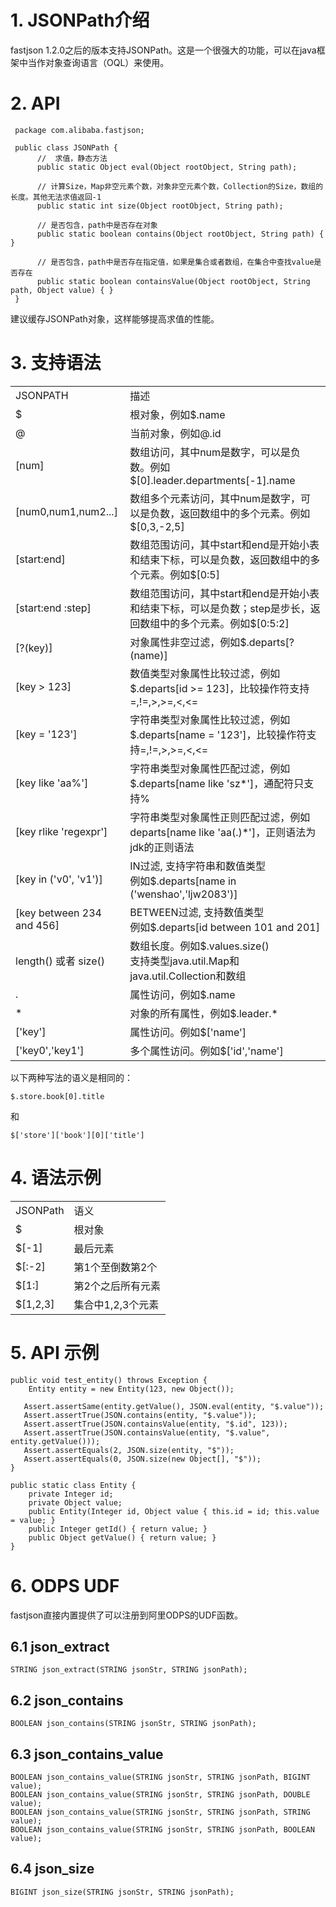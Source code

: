 # 1. JSONPath介绍
fastjson 1.2.0之后的版本支持JSONPath。这是一个很强大的功能，可以在java框架中当作对象查询语言（OQL）来使用。

# 2. API
     package com.alibaba.fastjson;
     
     public class JSONPath {          
          //  求值，静态方法
          public static Object eval(Object rootObject, String path);
          
          // 计算Size，Map非空元素个数，对象非空元素个数，Collection的Size，数组的长度。其他无法求值返回-1
          public static int size(Object rootObject, String path);
          
          // 是否包含，path中是否存在对象
          public static boolean contains(Object rootObject, String path) { }
          
          // 是否包含，path中是否存在指定值，如果是集合或者数组，在集合中查找value是否存在
          public static boolean containsValue(Object rootObject, String path, Object value) { }
     }

建议缓存JSONPath对象，这样能够提高求值的性能。

# 3. 支持语法
<table>
<tr><td>JSONPATH</td><td>描述</td></tr>
<tr><td>$</td><td>根对象，例如$.name</td></tr>
<tr><td>@</td><td>当前对象，例如@.id</td></tr>
<tr><td>[num]</td><td>数组访问，其中num是数字，可以是负数。例如$[0].leader.departments[-1].name</td></tr>
<tr><td>[num0,num1,num2...]</td><td>数组多个元素访问，其中num是数字，可以是负数，返回数组中的多个元素。例如$[0,3,-2,5]</td></tr>
<tr><td>[start:end]</td><td>数组范围访问，其中start和end是开始小表和结束下标，可以是负数，返回数组中的多个元素。例如$[0:5]</td></tr>
<tr><td>[start:end :step]</td><td>数组范围访问，其中start和end是开始小表和结束下标，可以是负数；step是步长，返回数组中的多个元素。例如$[0:5:2]</td></tr>
<tr><td>[?(key)]</td><td>对象属性非空过滤，例如$.departs[?(name)]</td></tr>
<tr><td>[key > 123]</td><td>数值类型对象属性比较过滤，例如$.departs[id >= 123]，比较操作符支持=,!=,>,>=,&lt;,&lt;= </td></tr>
<tr><td>[key = '123']</td><td>字符串类型对象属性比较过滤，例如$.departs[name = '123']，比较操作符支持=,!=,>,>=,&lt;,&lt;= </td></tr>
<tr><td>[key like 'aa%']</td><td>字符串类型对象属性匹配过滤，例如$.departs[name like 'sz*']，通配符只支持% </td></tr>
<tr><td>[key rlike 'regexpr']</td><td>字符串类型对象属性正则匹配过滤，例如departs[name like 'aa(.)*']，正则语法为jdk的正则语法 </td></tr>
<tr><td>[key in ('v0', 'v1')]</td><td>IN过滤, 支持字符串和数值类型 <br>例如$.departs[name in ('wenshao','ljw2083')]</td></tr>
<tr><td>[key between 234 and 456]</td><td>BETWEEN过滤, 支持数值类型 <br>例如$.departs[id between 101 and 201]</td></tr>
<tr><td>length() 或者 size()</td><td>数组长度。例如$.values.size() <br/>支持类型java.util.Map和java.util.Collection和数组</td></tr>
<tr><td>.</td><td>属性访问，例如$.name</td></tr>
<tr><td>*</td><td>对象的所有属性，例如$.leader.*</td></tr>
<tr><td>['key']</td><td>属性访问。例如$['name']</td></tr>
<tr><td>['key0','key1']</td><td>多个属性访问。例如$['id','name']</td></tr>
</table>

以下两种写法的语义是相同的：

    $.store.book[0].title
和

    $['store']['book'][0]['title']


# 4. 语法示例
<table>
<tr><td>JSONPath</td><td>语义</td></tr>
<tr><td>$</td><td>根对象</td></tr>
<tr><td>$[-1]</td><td>最后元素</td></tr>
<tr><td>$[:-2]</td><td>第1个至倒数第2个</td></tr>
<tr><td>$[1:]</td><td>第2个之后所有元素</td></tr>
<tr><td>$[1,2,3]</td><td>集合中1,2,3个元素</td></tr>
</td>
</table>

# 5. API 示例

    public void test_entity() throws Exception {
        Entity entity = new Entity(123, new Object());
        
       Assert.assertSame(entity.getValue(), JSON.eval(entity, "$.value")); 
       Assert.assertTrue(JSON.contains(entity, "$.value"));
       Assert.assertTrue(JSON.containsValue(entity, "$.id", 123));
       Assert.assertTrue(JSON.containsValue(entity, "$.value", entity.getValue())); 
       Assert.assertEquals(2, JSON.size(entity, "$"));
       Assert.assertEquals(0, JSON.size(new Object[], "$")); 
    }
    
    public static class Entity {
        private Integer id;
        private Object value;
        public Entity(Integer id, Object value { this.id = id; this.value = value; }
        public Integer getId() { return value; }
        public Object getValue() { return value; }
    }

# 6. ODPS UDF
fastjson直接内置提供了可以注册到阿里ODPS的UDF函数。
## 6.1 json_extract
    
    STRING json_extract(STRING jsonStr, STRING jsonPath);

## 6.2 json_contains
    
    BOOLEAN json_contains(STRING jsonStr, STRING jsonPath);

## 6.3 json_contains_value
    
    BOOLEAN json_contains_value(STRING jsonStr, STRING jsonPath, BIGINT value);
    BOOLEAN json_contains_value(STRING jsonStr, STRING jsonPath, DOUBLE value);
    BOOLEAN json_contains_value(STRING jsonStr, STRING jsonPath, STRING value);
    BOOLEAN json_contains_value(STRING jsonStr, STRING jsonPath, BOOLEAN value);

## 6.4 json_size
    
    BIGINT json_size(STRING jsonStr, STRING jsonPath);